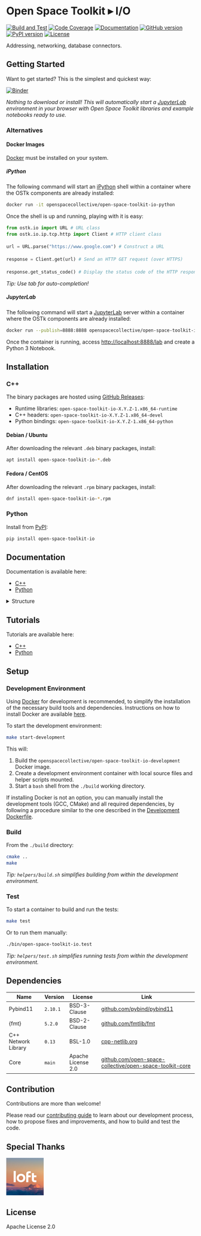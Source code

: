 # Open Space Toolkit ▸ I/O

[![Build and Test](https://github.com/open-space-collective/open-space-toolkit-io/actions/workflows/build-test.yml/badge.svg?branch=main)](https://github.com/open-space-collective/open-space-toolkit-io/actions/workflows/build-test.yml)
[![Code Coverage](https://codecov.io/gh/open-space-collective/open-space-toolkit-io/branch/main/graph/badge.svg)](https://codecov.io/gh/open-space-collective/open-space-toolkit-io)
[![Documentation](https://img.shields.io/readthedocs/pip/stable.svg)](https://open-space-collective.github.io/open-space-toolkit-io)
[![GitHub version](https://badge.fury.io/gh/open-space-collective%2Fopen-space-toolkit-io.svg)](https://badge.fury.io/gh/open-space-collective%2Fopen-space-toolkit-io)
[![PyPI version](https://badge.fury.io/py/open-space-toolkit-io.svg)](https://badge.fury.io/py/open-space-toolkit-io)
[![License](https://img.shields.io/badge/License-Apache%202.0-blue.svg)](https://opensource.org/licenses/Apache-2.0)

Addressing, networking, database connectors.

## Getting Started

Want to get started? This is the simplest and quickest way:

[![Binder](https://mybinder.org/badge_logo.svg)](https://mybinder.org/v2/gh/open-space-collective/open-space-toolkit/main?urlpath=lab/tree/notebooks)

*Nothing to download or install! This will automatically start a [JupyterLab](https://jupyterlab.readthedocs.io/en/stable/) environment in your browser with Open Space Toolkit libraries and example notebooks ready to use.*

### Alternatives

#### Docker Images

[Docker](https://www.docker.com/) must be installed on your system.

##### iPython

The following command will start an [iPython](https://ipython.org/) shell within a container where the OSTk components are already installed:

```bash
docker run -it openspacecollective/open-space-toolkit-io-python
```

Once the shell is up and running, playing with it is easy:

```py
from ostk.io import URL # URL class
from ostk.io.ip.tcp.http import Client # HTTP client class

url = URL.parse("https://www.google.com") # Construct a URL

response = Client.get(url) # Send an HTTP GET request (over HTTPS)

response.get_status_code() # Display the status code of the HTTP response
```

*Tip: Use tab for auto-completion!*

##### JupyterLab

The following command will start a [JupyterLab](https://jupyterlab.readthedocs.io/en/stable/) server within a container where the OSTk components are already installed:

```bash
docker run --publish=8888:8888 openspacecollective/open-space-toolkit-io-jupyter
```

Once the container is running, access [http://localhost:8888/lab](http://localhost:8888/lab) and create a Python 3 Notebook.

## Installation

### C++

The binary packages are hosted using [GitHub Releases](https://github.com/open-space-collective/open-space-toolkit-io/releases):

- Runtime libraries: `open-space-toolkit-io-X.Y.Z-1.x86_64-runtime`
- C++ headers: `open-space-toolkit-io-X.Y.Z-1.x86_64-devel`
- Python bindings: `open-space-toolkit-io-X.Y.Z-1.x86_64-python`

#### Debian / Ubuntu

After downloading the relevant `.deb` binary packages, install:

```bash
apt install open-space-toolkit-io-*.deb
```

#### Fedora / CentOS

After downloading the relevant `.rpm` binary packages, install:

```bash
dnf install open-space-toolkit-io-*.rpm
```

### Python

Install from [PyPI](https://pypi.org/project/open-space-toolkit-io/):

```bash
pip install open-space-toolkit-io
```

## Documentation

Documentation is available here:

- [C++](https://open-space-collective.github.io/open-space-toolkit-io)
- [Python](./bindings/python/docs)

<details>
<summary>Structure</summary>
<p>

The library exhibits the following structure:

```txt
├── IP
│   ├── Address
│   └── TCP
│       ├── Client
│       ├── Server
│       └── HTTP
│           ├── Client
│           └── Server
└── URL
    └── Query
```

</p>
</details>

## Tutorials

Tutorials are available here:

- [C++](./tutorials/cpp)
- [Python](./tutorials/python)

## Setup

### Development Environment

Using [Docker](https://www.docker.com) for development is recommended, to simplify the installation of the necessary build tools and dependencies.
Instructions on how to install Docker are available [here](https://docs.docker.com/install/).

To start the development environment:

```bash
make start-development
```

This will:

1. Build the `openspacecollective/open-space-toolkit-io-development` Docker image.
2. Create a development environment container with local source files and helper scripts mounted.
3. Start a `bash` shell from the `./build` working directory.

If installing Docker is not an option, you can manually install the development tools (GCC, CMake) and all required dependencies,
by following a procedure similar to the one described in the [Development Dockerfile](./docker/development/Dockerfile).

### Build

From the `./build` directory:

```bash
cmake ..
make
```

*Tip: `helpers/build.sh` simplifies building from within the development environment.*

### Test

To start a container to build and run the tests:

```bash
make test
```

Or to run them manually:

```bash
./bin/open-space-toolkit-io.test
```

*Tip: `helpers/test.sh` simplifies running tests from within the development environment.*

## Dependencies

| Name                | Version  | License            | Link                                                                                                                         |
| ------------------- | -------- | ------------------ | ---------------------------------------------------------------------------------------------------------------------------- |
| Pybind11            | `2.10.1` | BSD-3-Clause       | [github.com/pybind/pybind11](https://github.com/pybind/pybind11)                                                             |
| {fmt}               | `5.2.0`  | BSD-2-Clause       | [github.com/fmtlib/fmt](https://github.com/fmtlib/fmt)                                                                       |
| C++ Network Library | `0.13`   | BSL-1.0            | [cpp-netlib.org](https://cpp-netlib.org)                                                                                     |
| Core                | `main`   | Apache License 2.0 | [github.com/open-space-collective/open-space-toolkit-core](https://github.com/open-space-collective/open-space-toolkit-core) |

## Contribution

Contributions are more than welcome!

Please read our [contributing guide](CONTRIBUTING.md) to learn about our development process, how to propose fixes and improvements, and how to build and test the code.

## Special Thanks

[![Loft Orbital](https://github.com/open-space-collective/open-space-toolkit/blob/main/assets/thanks/loft_orbital.png)](https://www.loftorbital.com/)

## License

Apache License 2.0
